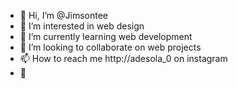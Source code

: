 - 👋 Hi, I’m @Jimsontee
- 👀 I’m interested in web design 
- 🌱 I’m currently learning web development 
- 💞️ I’m looking to collaborate on web projects 
- 📫 How to reach me http://adesola_0 on instagram 
- 🤗 
<!---
Jimsontee/Jimsontee is a ✨ special ✨ repository because its `README.md` (this file) appears on your GitHub profile.
You can click the Preview link to take a look at your changes.
--->
